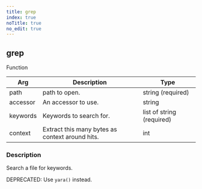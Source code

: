 ```yaml
---
title: grep
index: true
noTitle: true
no_edit: true
---
```




<div class="vql_item"></div>


## grep
<span class='vql_type pull-right page-header'>Function</span>



<div class="vqlargs"></div>

Arg | Description | Type
----|-------------|-----
path|path to open.|string (required)
accessor|An accessor to use.|string
keywords|Keywords to search for.|list of string (required)
context|Extract this many bytes as context around hits.|int

### Description

Search a file for keywords.

DEPRECATED: Use `yara()` instead.



